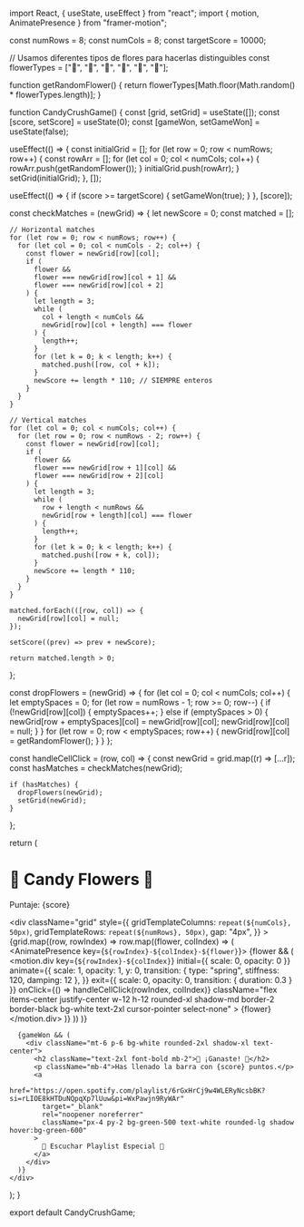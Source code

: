 import React, { useState, useEffect } from "react";
import { motion, AnimatePresence } from "framer-motion";

const numRows = 8;
const numCols = 8;
const targetScore = 10000;

// Usamos diferentes tipos de flores para hacerlas distinguibles
const flowerTypes = ["🌻", "🌹", "🌷", "🌼", "🌺", "🌸"];

function getRandomFlower() {
  return flowerTypes[Math.floor(Math.random() * flowerTypes.length)];
}

function CandyCrushGame() {
  const [grid, setGrid] = useState([]);
  const [score, setScore] = useState(0);
  const [gameWon, setGameWon] = useState(false);

  useEffect(() => {
    const initialGrid = [];
    for (let row = 0; row < numRows; row++) {
      const rowArr = [];
      for (let col = 0; col < numCols; col++) {
        rowArr.push(getRandomFlower());
      }
      initialGrid.push(rowArr);
    }
    setGrid(initialGrid);
  }, []);

  useEffect(() => {
    if (score >= targetScore) {
      setGameWon(true);
    }
  }, [score]);

  const checkMatches = (newGrid) => {
    let newScore = 0;
    const matched = [];

    // Horizontal matches
    for (let row = 0; row < numRows; row++) {
      for (let col = 0; col < numCols - 2; col++) {
        const flower = newGrid[row][col];
        if (
          flower &&
          flower === newGrid[row][col + 1] &&
          flower === newGrid[row][col + 2]
        ) {
          let length = 3;
          while (
            col + length < numCols &&
            newGrid[row][col + length] === flower
          ) {
            length++;
          }
          for (let k = 0; k < length; k++) {
            matched.push([row, col + k]);
          }
          newScore += length * 110; // SIEMPRE enteros
        }
      }
    }

    // Vertical matches
    for (let col = 0; col < numCols; col++) {
      for (let row = 0; row < numRows - 2; row++) {
        const flower = newGrid[row][col];
        if (
          flower &&
          flower === newGrid[row + 1][col] &&
          flower === newGrid[row + 2][col]
        ) {
          let length = 3;
          while (
            row + length < numRows &&
            newGrid[row + length][col] === flower
          ) {
            length++;
          }
          for (let k = 0; k < length; k++) {
            matched.push([row + k, col]);
          }
          newScore += length * 110;
        }
      }
    }

    matched.forEach(([row, col]) => {
      newGrid[row][col] = null;
    });

    setScore((prev) => prev + newScore);

    return matched.length > 0;
  };

  const dropFlowers = (newGrid) => {
    for (let col = 0; col < numCols; col++) {
      let emptySpaces = 0;
      for (let row = numRows - 1; row >= 0; row--) {
        if (!newGrid[row][col]) {
          emptySpaces++;
        } else if (emptySpaces > 0) {
          newGrid[row + emptySpaces][col] = newGrid[row][col];
          newGrid[row][col] = null;
        }
      }
      for (let row = 0; row < emptySpaces; row++) {
        newGrid[row][col] = getRandomFlower();
      }
    }
  };

  const handleCellClick = (row, col) => {
    const newGrid = grid.map((r) => [...r]);
    const hasMatches = checkMatches(newGrid);

    if (hasMatches) {
      dropFlowers(newGrid);
      setGrid(newGrid);
    }
  };

  return (
    <div className="flex flex-col items-center justify-center min-h-screen bg-gradient-to-br from-pink-100 to-yellow-100 p-4">
      <h1 className="text-3xl font-bold mb-4">🌸 Candy Flowers 🌼</h1>
      <p className="mb-2 text-lg font-semibold">Puntaje: {score}</p>
      <div
        className="grid"
        style={{
          gridTemplateColumns: `repeat(${numCols}, 50px)`,
          gridTemplateRows: `repeat(${numRows}, 50px)`,
          gap: "4px",
        }}
      >
        {grid.map((row, rowIndex) =>
          row.map((flower, colIndex) => (
            <AnimatePresence key={`${rowIndex}-${colIndex}-${flower}`}>
              {flower && (
                <motion.div
                  key={`${rowIndex}-${colIndex}`}
                  initial={{ scale: 0, opacity: 0 }}
                  animate={{
                    scale: 1,
                    opacity: 1,
                    y: 0,
                    transition: { type: "spring", stiffness: 120, damping: 12 },
                  }}
                  exit={{ scale: 0, opacity: 0, transition: { duration: 0.3 } }}
                  onClick={() => handleCellClick(rowIndex, colIndex)}
                  className="flex items-center justify-center w-12 h-12 rounded-xl shadow-md border-2 border-black bg-white text-2xl cursor-pointer select-none"
                >
                  {flower}
                </motion.div>
              )}
            </AnimatePresence>
          ))
        )}
      </div>

      {gameWon && (
        <div className="mt-6 p-6 bg-white rounded-2xl shadow-xl text-center">
          <h2 className="text-2xl font-bold mb-2">🎉 ¡Ganaste! 🎉</h2>
          <p className="mb-4">Has llenado la barra con {score} puntos.</p>
          <a
            href="https://open.spotify.com/playlist/6rGxHrCj9w4WLERyNcsbBK?si=rLIOE8kHTDuNQpqXp7lUuw&pi=WxPawjn9RyWAr"
            target="_blank"
            rel="noopener noreferrer"
            className="px-4 py-2 bg-green-500 text-white rounded-lg shadow hover:bg-green-600"
          >
            💚 Escuchar Playlist Especial 💚
          </a>
        </div>
      )}
    </div>
  );
}

export default CandyCrushGame;

